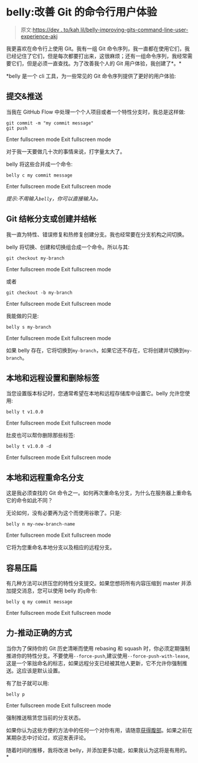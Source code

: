 # belly:改善 Git 的命令行用户体验

> 原文:[https://dev . to/kah lil/belly-improving-gits-command-line-user-experience-akj](https://dev.to/kahlil/belly-improving-gits-command-line-user-experience-akj)

我更喜欢在命令行上使用 Git。我有一组 Git 命令序列，我一直都在使用它们，我已经记住了它们，但是每次都要打出来，这很麻烦；还有一组命令序列，我经常需要它们，但是必须一直查找。为了改善我个人的 Git 用户体验，我创建了*。*

 *belly 是一个 cli 工具，为一些常见的 Git 命令序列提供了更好的用户体验:

## 提交&推送

当我在 GitHub Flow 中处理一个个人项目或者一个特性分支时，我总是这样做:

```
git commit -m "my commit message"
git push 
```

Enter fullscreen mode Exit fullscreen mode

对于我一天要做几十次的事情来说，打字量太大了。

belly 将这些合并成一个命令:

```
belly c my commit message 
```

Enter fullscreen mode Exit fullscreen mode

*提示:不用输入`belly`，你可以直接输入`b`。*

## Git 结帐分支或创建并结帐

我一直为特性、错误修复和热修复创建分支。我也经常要在分支机构之间切换。

belly 将切换、创建和切换组合成一个命令。所以与其:

```
git checkout my-branch 
```

Enter fullscreen mode Exit fullscreen mode

或者

```
git checkout -b my-branch 
```

Enter fullscreen mode Exit fullscreen mode

我能做的只是:

```
belly s my-branch 
```

Enter fullscreen mode Exit fullscreen mode

如果 belly 存在，它将切换到`my-branch`，如果它还不存在，它将创建并切换到`my-branch`。

## 本地和远程设置和删除标签

当您设置版本标记时，您通常希望在本地和远程存储库中设置它。belly 允许您使用:

```
belly t v1.0.0 
```

Enter fullscreen mode Exit fullscreen mode

肚皮也可以帮你删除那些标签:

```
belly t v1.0.0 -d 
```

Enter fullscreen mode Exit fullscreen mode

## 本地和远程重命名分支

这是我必须查找的 Git 命令之一。如何再次重命名分支，为什么在服务器上重命名它的命令如此不同？

无论如何，没有必要再为这个而使用谷歌了。只是:

```
belly n my-new-branch-name 
```

Enter fullscreen mode Exit fullscreen mode

它将为您重命名本地分支以及相应的远程分支。

## 容易压扁

有几种方法可以挤压您的特性分支提交。如果您想将所有内容压缩到 master 并添加提交消息，您可以使用 belly 的`q`命令:

```
belly q my commit message 
```

Enter fullscreen mode Exit fullscreen mode

## 力-推动正确的方式

当你为了保持你的 Git 历史清晰而使用 rebasing 和 squash 时，你必须定期强制推进你的特性分支。不要使用`--force-push`,建议使用`--force-push-with-lease`,这是一个笨拙命名的标志，如果远程分支已经被其他人更新，它不允许你强制推送。这应该是默认设置。

有了肚子就可以用:

```
belly p 
```

Enter fullscreen mode Exit fullscreen mode

强制推送租赁您当前的分支状态。

如果你认为这些方便的方法中的任何一个对你有用，请随意[获得腹部](https://github.com/kahlil/belly)。如果之前在某期杂志中讨论过，欢迎发表评论。

随着时间的推移，我将改进 belly，并添加更多功能，如果我认为这将是有用的。*